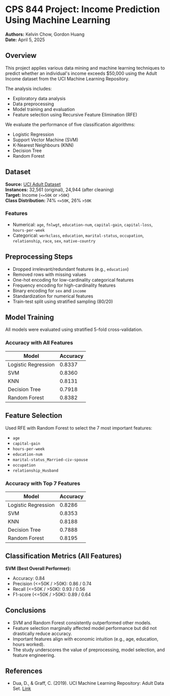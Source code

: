 # CPS 844 Project: Income Prediction Using Machine Learning

**Authors:** Kelvin Chow, Gordon Huang  
**Date:** April 5, 2025

## Overview

This project applies various data mining and machine learning techniques to predict whether an individual's income exceeds $50,000 using the Adult Income dataset from the UCI Machine Learning Repository.

The analysis includes:
- Exploratory data analysis
- Data preprocessing
- Model training and evaluation
- Feature selection using Recursive Feature Elimination (RFE)

We evaluate the performance of five classification algorithms:
- Logistic Regression
- Support Vector Machine (SVM)
- K-Nearest Neighbours (KNN)
- Decision Tree
- Random Forest

## Dataset

**Source:** [UCI Adult Dataset](https://archive.ics.uci.edu/dataset/2/adult)  
**Instances:** 32,561 (original), 24,944 (after cleaning)  
**Target:** Income (`<=50K` or `>50K`)  
**Class Distribution:** 74% `<=50K`, 26% `>50K`

### Features
- Numerical: `age`, `fnlwgt`, `education-num`, `capital-gain`, `capital-loss`, `hours-per-week`
- Categorical: `workclass`, `education`, `marital-status`, `occupation`, `relationship`, `race`, `sex`, `native-country`

## Preprocessing Steps

- Dropped irrelevant/redundant features (e.g., `education`)
- Removed rows with missing values
- One-hot encoding for low-cardinality categorical features
- Frequency encoding for high-cardinality features
- Binary encoding for `sex` and `income`
- Standardization for numerical features
- Train-test split using stratified sampling (80/20)

## Model Training

All models were evaluated using stratified 5-fold cross-validation.

### Accuracy with All Features
| Model              | Accuracy  |
|-------------------|-----------|
| Logistic Regression | 0.8337    |
| SVM                 | 0.8360    |
| KNN                 | 0.8131    |
| Decision Tree       | 0.7918    |
| Random Forest       | 0.8382    |

## Feature Selection

Used RFE with Random Forest to select the 7 most important features:

- `age`
- `capital-gain`
- `hours-per-week`
- `education-num`
- `marital-status_Married-civ-spouse`
- `occupation`
- `relationship_Husband`

### Accuracy with Top 7 Features
| Model              | Accuracy  |
|-------------------|-----------|
| Logistic Regression | 0.8286    |
| SVM                 | 0.8353    |
| KNN                 | 0.8188    |
| Decision Tree       | 0.7888    |
| Random Forest       | 0.8195    |

## Classification Metrics (All Features)

**SVM (Best Overall Performer):**
- Accuracy: 0.84
- Precision (<=50K / >50K): 0.86 / 0.74
- Recall (<=50K / >50K): 0.93 / 0.56
- F1-score (<=50K / >50K): 0.89 / 0.64

## Conclusions

- SVM and Random Forest consistently outperformed other models.
- Feature selection marginally affected model performance but did not drastically reduce accuracy.
- Important features align with economic intuition (e.g., age, education, hours worked).
- The study underscores the value of preprocessing, model selection, and feature engineering.

## References

- Dua, D., & Graff, C. (2019). UCI Machine Learning Repository: Adult Data Set. [Link](https://archive.ics.uci.edu/dataset/2/adult)
